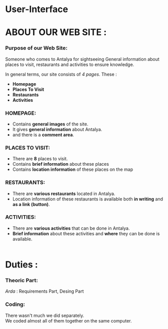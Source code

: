 # User-Interface




# ABOUT OUR WEB SITE :
### Purpose of our Web Site: 
Someone who comes to Antalya for sightseeing
General information about places to visit, restaurants and activities
to ensure knowledge.

In general terms, our site consists of _4 pages_. These :
* **Homepage**
* **Places To Visit**
* **Restaurants**
* **Activities**

### HOMEPAGE:
* Contains **general images** of the site. <br>
* It gives **general information** about Antalya. <br>
* and there is a **comment area**.  <br>

### PLACES TO VISIT:
* There are **8** places to visit. <br>
* Contains **brief information** about these places <br>
* Contains **location information** of these places on the map <br>

### RESTAURANTS:
* There are **various restaurants** located in Antalya. <br>
* Location information of these restaurants is available both **in writing** and **as a link (button)**. <br>

### ACTIVITIES:
* There are **various activities** that can be done in Antalya. <br>
* **Brief information** about these activities and **where** they can be done is available. <br> <br>

# Duties :
### Theoric Part:
*Arda* : Requirements Part, Desing Part

### Coding:
There wasn't much we did separately. <br> 
We coded almost all of them together on the same computer.

